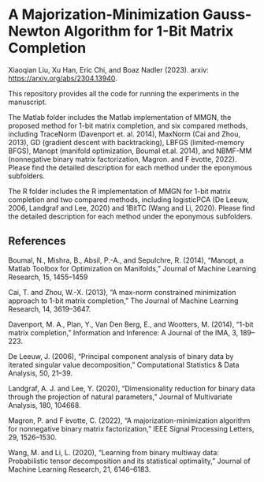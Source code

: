 
# A Majorization-Minimization Gauss-Newton Algorithm for 1-Bit Matrix Completion

Xiaoqian Liu, Xu Han, Eric Chi, and Boaz Nadler (2023). arxiv: https://arxiv.org/abs/2304.13940. 

This repository provides all the code for running the experiments in the manuscript.  

The Matlab folder includes the Matlab implementation of MMGN, the proposed method for 1-bit matrix completion, and six compared methods, including TraceNorm (Davenport et. al. 2014), MaxNorm (Cai and Zhou, 2013), GD (gradient descent with backtracking), LBFGS (limited-memory BFGS), Manopt (manifold optimization, Boumal et.al. 2014), and NBMF-MM (nonnegative binary matrix factorization, Magron. and F ́evotte, 2022). Please find the detailed description for each method under the eponymous subfolders. 

The R folder includes the R implementation of MMGN for 1-bit matrix completion and two compared methods, including logisticPCA (De Leeuw, 2006, Landgraf and Lee, 2020) and 1BitTC (Wang and Li, 2020). Please find the detailed description for each method under the eponymous subfolders. 

## References

Boumal, N., Mishra, B., Absil, P.-A., and Sepulchre, R. (2014), “Manopt, a Matlab Toolbox for Optimization on Manifolds,” Journal of Machine Learning Research, 15, 1455–1459

Cai, T. and Zhou, W.-X. (2013), “A max-norm constrained minimization approach to 1-bit matrix completion,” The Journal of Machine Learning Research, 14, 3619–3647.

Davenport, M. A., Plan, Y., Van Den Berg, E., and Wootters, M. (2014), “1-bit matrix completion,” Information and Inference: A Journal of the IMA, 3, 189–223.

De Leeuw, J. (2006), “Principal component analysis of binary data by iterated singular value decomposition,” Computational Statistics \& Data Analysis, 50, 21–39.

Landgraf, A. J. and Lee, Y. (2020), “Dimensionality reduction for binary data through the projection of natural parameters,” Journal of Multivariate Analysis, 180, 104668.

Magron, P. and F ́evotte, C. (2022), “A majorization-minimization algorithm for nonnegative binary matrix factorization,” IEEE Signal Processing Letters, 29, 1526–1530.

Wang, M. and Li, L. (2020), “Learning from binary multiway data: Probabilistic tensor decomposition and its statistical optimality,” Journal of Machine Learning Research, 21, 6146–6183.
